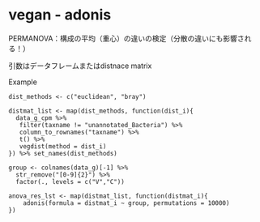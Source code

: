 # vegan - adonis

PERMANOVA：構成の平均（重心）の違いの検定（分散の違いにも影響される！）

引数はデータフレームまたはdistnace matrix


Example

```
dist_methods <- c("euclidean", "bray")

distmat_list <- map(dist_methods, function(dist_i){
  data_g_cpm %>%
   filter(taxname != "unannotated_Bacteria") %>%
   column_to_rownames("taxname") %>%
   t() %>%
   vegdist(method = dist_i)
}) %>% set_names(dist_methods)

group <- colnames(data_g)[-1] %>%
  str_remove("[0-9]{2}") %>%
  factor(., levels = c("V","C"))

anova_res_lst <- map(distmat_list, function(distmat_i){    
    adonis(formula = distmat_i ~ group, permutations = 10000)
}) 
```